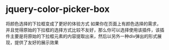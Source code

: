 jquery-color-picker-box
=======================

将颜色选择的下拉框变成了更好的体验方式
如果你在页面上有颜色选择的需求，并且觉得原始的下拉框的选择方式比较不友好，那么你可以选择使用该插件，该插件主要是将原始的下拉框元素的内容提取出来，然后以另外一种div弹出的形式展现，提供了友好的展示效果
